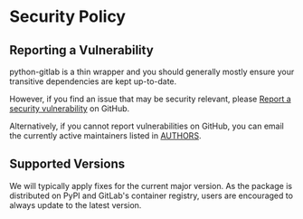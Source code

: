 # Security Policy

## Reporting a Vulnerability

python-gitlab is a thin wrapper and you should generally mostly ensure your transitive dependencies are kept up-to-date.

However, if you find an issue that may be security relevant, please
[Report a security vulnerability](https://github.com/python-gitlab/python-gitlab/security/advisories/new)
on GitHub.

Alternatively, if you cannot report vulnerabilities on GitHub,
you can email the currently active maintainers listed in [AUTHORS](https://github.com/python-gitlab/python-gitlab/blob/main/AUTHORS).

## Supported Versions

We will typically apply fixes for the current major version. As the package is distributed on
PyPI and GitLab's container registry, users are encouraged to always update to the latest version.
